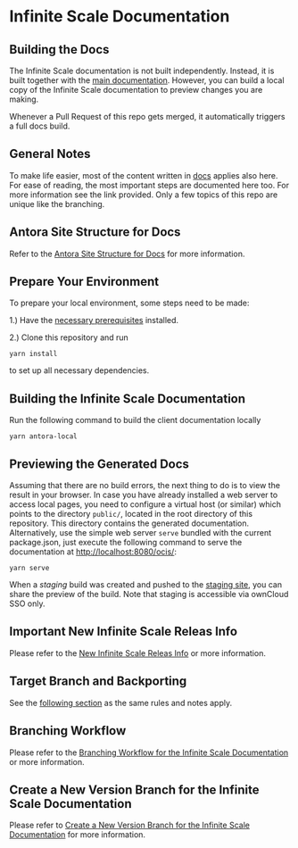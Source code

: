 # Infinite Scale Documentation

## Building the Docs

The Infinite Scale documentation is not built independently. Instead, it is built together with the [main documentation](https://github.com/owncloud/docs/). However, you can build a local copy of the Infinite Scale documentation to preview changes you are making.

Whenever a Pull Request of this repo gets merged, it automatically triggers a full docs build.

## General Notes

To make life easier, most of the content written in [docs](https://github.com/owncloud/docs#readme) applies also here. For ease of reading, the most important steps are documented here too. For more information see the link provided. Only a few topics of this repo are unique like the branching.

## Antora Site Structure for Docs

Refer to the [Antora Site Structure for Docs](https://github.com/owncloud/docs/blob/master/docs/antora-site-structure.md) for more information. 

## Prepare Your Environment

To prepare your local environment, some steps need to be made:

1.) Have the [necessary prerequisites](https://github.com/owncloud/docs/blob/master/docs/build-the-docs.md#install-the-prerequisites) installed.

2.) Clone this repository and run
```
yarn install
```
to set up all necessary dependencies.

## Building the Infinite Scale Documentation

Run the following command to build the client documentation locally

```
yarn antora-local
```

## Previewing the Generated Docs

Assuming that there are no build errors, the next thing to do is to view the result in your browser. In case you have already installed a web server to access local pages, you need to configure a virtual host (or similar) which points to the directory `public/`, located in the root directory of this repository. This directory contains the generated documentation. Alternatively, use the simple web server `serve` bundled with the current package.json, just execute the following command to serve the documentation at [http://localhost:8080/ocis/](http://localhost:8080/ocis/):

```
yarn serve
```

When a *staging* build was created and pushed to the [staging site](https://doc.staging.owncloud.com), you can share the preview of the build. Note that staging is accessible via ownCloud SSO only.

## Important New Infinite Scale Releas Info

Please refer to the [New Infinite Scale Releas Info](https://github.com/owncloud/docs-ocis/blob/master/docs/new-infinite-scale-release-info.md) or more information.

## Target Branch and Backporting

See the [following section](https://github.com/owncloud/docs#target-branch-and-backporting) as the same rules and notes apply.

## Branching Workflow

Please refer to the [Branching Workflow for the Infinite Scale Documentation](https://github.com/owncloud/docs-ocis/blob/master/docs/the-branching-workflow.md) or more information.

## Create a New Version Branch for the Infinite Scale Documentation

Please refer to [Create a New Version Branch for the Infinite Scale Documentation](https://github.com/owncloud/docs-ocis/blob/master/docs/new-version-branch.md) for more information.
